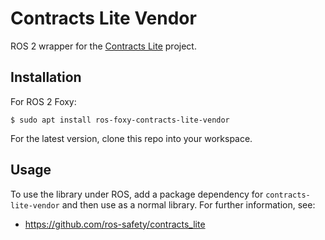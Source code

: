 # Contracts Lite Vendor

ROS 2 wrapper for the [Contracts Lite](https://github.com/ros-safety/contracts_lite) project.

## Installation

For ROS 2 Foxy:

```console
$ sudo apt install ros-foxy-contracts-lite-vendor
```

For the latest version, clone this repo into your workspace.

## Usage

To use the library under ROS, add a package dependency for `contracts-lite-vendor` and then use as a normal library.
For further information, see:

- https://github.com/ros-safety/contracts_lite
